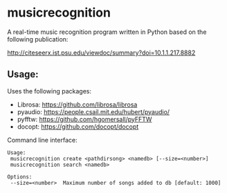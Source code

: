 # musicrecognition

A real-time music recognition program written in Python based on the following publication:

http://citeseerx.ist.psu.edu/viewdoc/summary?doi=10.1.1.217.8882

## Usage:

Uses the following packages:

- Librosa: https://github.com/librosa/librosa
- pyaudio: https://people.csail.mit.edu/hubert/pyaudio/
- pyfftw: https://github.com/hgomersall/pyFFTW
- docopt: https://github.com/docopt/docopt

Command line interface:

```
Usage:
 musicrecognition create <pathdirsong> <namedb> [--size=<number>]
 musicrecognition search <namedb>

Options:
 --size=<number>  Maximum number of songs added to db [default: 1000]
```
